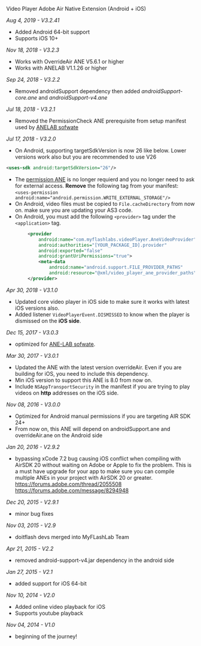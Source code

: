 Video Player Adobe Air Native Extension (Android + iOS)

*Aug 4, 2019 - V3.2.41*
* Added Android 64-bit support
* Supports iOS 10+

*Nov 18, 2018 - V3.2.3*
* Works with OverrideAir ANE V5.6.1 or higher
* Works with ANELAB V1.1.26 or higher

*Sep 24, 2018 - V3.2.2*
* Removed androidSupport dependency then added *androidSupport-core.ane* and *androidSupport-v4.ane*

*Jul 18, 2018 - V3.2.1*
* Removed the PermissionCheck ANE prerequisite from setup manifest used by [ANELAB sofwate](https://github.com/myflashlab/ANE-LAB/)

*Jul 17, 2018 - V3.2.0*
* On Android, supporting targetSdkVersion is now 26 like below. Lower versions work also but you are recommended to use V26
```xml
<uses-sdk android:targetSdkVersion="26"/>
```
* The [permission ANE](https://github.com/myflashlab/PermissionCheck-ANE/) is no longer requierd and you no longer need to ask for external access. **Remove** the following tag from your manifest: ```<uses-permission android:name="android.permission.WRITE_EXTERNAL_STORAGE"/>```
* On Android, video files must be copied to ```File.cacheDirectory``` from now on. make sure you are updating your AS3 code.
* On Android, you must add the following ```<provider>``` tag under the ```<application>``` tag.
```xml
        <provider
            android:name="com.myflashlabs.videoPlayer.AneVideoProvider"
            android:authorities="[YOUR_PACKAGE_ID].provider"
            android:exported="false"
            android:grantUriPermissions="true">
            <meta-data
                android:name="android.support.FILE_PROVIDER_PATHS"
                android:resource="@xml/video_player_ane_provider_paths"/>
        </provider>
```

*Apr 30, 2018 - V3.1.0*
* Updated core video player in iOS side to make sure it works with latest iOS versions also.
* Added listener ```VideoPlayerEvent.DISMISSED``` to know when the player is dismissed on the **iOS side**.

*Dec 15, 2017 - V3.0.3*
* optimized for [ANE-LAB sofwate](https://github.com/myflashlab/ANE-LAB).

*Mar 30, 2017 - V3.0.1*
* Updated the ANE with the latest version overrideAir. Even if you are building for iOS, you need to include this dependency.
* Min iOS version to support this ANE is 8.0 from now on.
* Include ```NSAppTransportSecurity``` in the manifest if you are trying to play videos on **http** addresses on the iOS side.

*Nov 08, 2016 - V3.0.0*
* Optimized for Android manual permissions if you are targeting AIR SDK 24+
* From now on, this ANE will depend on androidSupport.ane and overrideAir.ane on the Android side

*Jan 20, 2016 - V2.9.2*
* bypassing xCode 7.2 bug causing iOS conflict when compiling with AirSDK 20 without waiting on Adobe or Apple to fix the problem. This is a must have upgrade for your app to make sure you can compile multiple ANEs in your project with AirSDK 20 or greater. https://forums.adobe.com/thread/2055508 https://forums.adobe.com/message/8294948

*Dec 20, 2015 - V2.9.1*
* minor bug fixes

*Nov 03, 2015 - V2.9*
* doitflash devs merged into MyFLashLab Team

*Apr 21, 2015 - V2.2*
* removed android-support-v4.jar dependency in the android side

*Jan 27, 2015 - V2.1*
* added support for iOS 64-bit

*Nov 10, 2014 - V2.0*
* Added online video playback for iOS
* Supports youtube playback

*Nov 04, 2014 - V1.0*
* beginning of the journey!